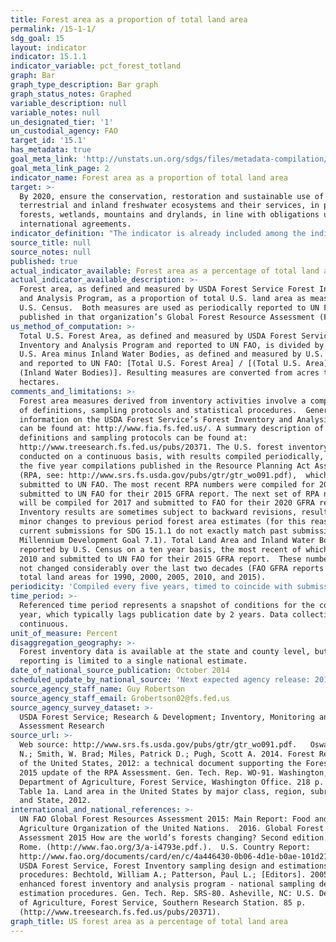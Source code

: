 ```yaml
---
title: Forest area as a proportion of total land area
permalink: /15-1-1/
sdg_goal: 15
layout: indicator
indicator: 15.1.1
indicator_variable: pct_forest_totland
graph: Bar
graph_type_description: Bar graph
graph_status_notes: Graphed
variable_description: null
variable_notes: null
un_designated_tier: '1'
un_custodial_agency: FAO
target_id: '15.1'
has_metadata: true
goal_meta_link: 'http://unstats.un.org/sdgs/files/metadata-compilation/Metadata-Goal-15.pdf'
goal_meta_link_page: 2
indicator_name: Forest area as a proportion of total land area
target: >-
  By 2020, ensure the conservation, restoration and sustainable use of
  terrestrial and inland freshwater ecosystems and their services, in particular
  forests, wetlands, mountains and drylands, in line with obligations under
  international agreements.
indicator_definition: "The indicator is already included among the indicators for the Millennium Development Goals (MDG) (indicator 7.1 \"Proportion of land covered by forest\") . In order to provide a precise definition of the indicator, it is crucial to provide a definition of \"Forest\" and \"Total Land Area\". According to the FAO definitions, Forest is defined as \"land spanning more than 0.5 hectares with trees higher than 5 meters and a canopy cover of more than 10 percent, or trees able to reach these thresholds in situ. It does not include land that is predominantly under agricultural or urban land use\". More specifically: \tForest is determined both by the presence of trees and the absence of other predominant land uses. The trees should be able to reach a minimum height of 5 meters. \tIt includes areas with young trees that have not yet reached but which are expected to reach a canopy cover of at least 10 percent and tree height of 5 meters or more. It also includes areas that are temporarily unstocked due to clear-cutting as part of a forest management practice or natural disasters, and which are expected to be regenerated within 5 years. Local conditions may, in exceptional cases, justify that a longer time frame is used. \tIt includes forest roads, firebreaks and other small open areas; forest in national parks, nature reserves and other protected areas such as those of specific environmental, scientific, historical, cultural or spiritual interest. \tIt includes windbreaks, shelterbelts and corridors of trees with an area of more than 0.5 hectares and width of more than 20 meters. \tIt includes abandoned shifting cultivation land with a regeneration of trees that have, or are expected to reach, a canopy cover of at least 10 percent and tree height of at least 5 meters. \tIt includes areas with mangroves in tidal zones, regardless whether this area is classified as land area or not. \tIt includes rubberwood, cork oak and Christmas tree plantations. \tIt includes areas with bamboo and palms provided that land use, height and canopy cover criteria are met. \tIt excludes tree stands in agricultural production systems, such as fruit tree plantations, oil palm plantations, olive orchards and agroforestry systems when crops are grown under tree cover. Note: Some agroforestry systems such as the \"Taungya\" system where crops are grown only during the first years of the forest rotation should be classified as forest. Total land area is the total surface area of a country less the area covered by inland waters, like major rivers and lakes."
source_title: null
source_notes: null
published: true
actual_indicator_available: Forest area as a percentage of total land area
actual_indicator_available_description: >-
  Forest area, as defined and measured by USDA Forest Service Forest Inventory
  and Analysis Program, as a proportion of total U.S. land area as measured by
  U.S. Census.  Both measures are used as periodically reported to UN FAO and
  published in that organization’s Global Forest Resource Assessment (FAO GFRA)
us_method_of_computation: >-
  Total U.S. Forest Area, as defined and measured by USDA Forest Service Forest
  Inventory and Analysis Program and reported to UN FAO, is divided by Total
  U.S. Area minus Inland Water Bodies, as defined and measured by U.S. Census
  and reported to UN FAO: [Total U.S. Forest Area] / [(Total U.S. Area) –
  (Inland Water Bodies)]. Resulting measures are converted from acres to
  hectares.
comments_and_limitations: >-
  Forest area measures derived from inventory activities involve a complex mix
  of definitions, sampling protocols and statistical procedures.  General
  information on the USDA Forest Service’s Forest Inventory and Analysis program
  can be found at: http://www.fia.fs.fed.us/. A summary description of
  definitions and sampling protocols can be found at:
  http://www.treesearch.fs.fed.us/pubs/20371. The U.S. forest inventory is
  conducted on a continuous basis, with results compiled periodically, notably
  the five year compilations published in the Resource Planning Act Assessment
  (RPA, see: http://www.srs.fs.usda.gov/pubs/gtr/gtr_wo091.pdf),  which are then
  submitted to UN FAO. The most recent RPA numbers were compiled for 2012 and
  submitted to UN FAO for their 2015 GFRA report. The next set of RPA numbers
  will be compiled for 2017 and submitted to FAO for their 2020 GFRA report.
  Inventory results are sometimes subject to backward revisions, resulting in
  minor changes to previous period forest area estimates (for this reason,
  current submissions for SDG 15.1.1 do not exactly match past submissions for
  Millennium Development Goal 7.1). Total Land Area and Inland Water Bodies are
  reported by U.S. Census on a ten year basis, the most recent of which was for
  2010 and submitted to UN FAO for their 2015 GFRA report.  These numbers have
  not changed considerably over the last two decades (FAO GFRA reports identical
  total land areas for 1990, 2000, 2005, 2010, and 2015).
periodicity: 'Compiled every five years, timed to coincide with submission to FAO GFRA.'
time_period: >-
  Referenced time period represents a snapshot of conditions for the compilation
  year, which typically lags publication date by 2 years. Data collection is
  continuous.
unit_of_measure: Percent
disaggregation_geography: >-
  Forest inventory data is available at the state and county level, but FAO GFRA
  reporting is limited to a single national estimate.
date_of_national_source_publication: October 2014
scheduled_update_by_national_source: 'Next expected agency release: 2019'
source_agency_staff_name: Guy Robertson
source_agency_staff_email: Grobertson02@fs.fed.us
source_agency_survey_dataset: >-
  USDA Forest Service; Research & Development; Inventory, Monitoring and
  Assessment Research
source_url: >-
  Web source: http://www.srs.fs.usda.gov/pubs/gtr/gtr_wo091.pdf.   Oswalt, Sonja
  N.; Smith, W. Brad; Miles, Patrick D.; Pugh, Scott A. 2014. Forest Resources
  of the United States, 2012: a technical document supporting the Forest Service
  2015 update of the RPA Assessment. Gen. Tech. Rep. WO-91. Washington, DC: U.S.
  Department of Agriculture, Forest Service, Washington Office. 218 p.  See:
  Table 1a. Land area in the United States by major class, region, subregion,
  and State, 2012. 
international_and_national_references: >-
  UN FAO Global Forest Resources Assessment 2015: Main Report: Food and
  Agriculture Organization of the United Nations.  2016. Global Forest Resources
  Assessment 2015 How are the world’s forests changing? Second edition. UN FAO,
  Rome. (http://www.fao.org/3/a-i4793e.pdf.).  U.S. Country Report:
  http://www.fao.org/documents/card/en/c/4a446430-0b06-4d1e-b0ae-101d210787c4/. 
  USDA Forest Service, Forest Inventory sampling design and estimations
  procedures: Bechtold, William A.; Patterson, Paul L.; [Editors]. 2005. The
  enhanced forest inventory and analysis program - national sampling design and
  estimation procedures. Gen. Tech. Rep. SRS-80. Asheville, NC: U.S. Department
  of Agriculture, Forest Service, Southern Research Station. 85 p.
  (http://www.treesearch.fs.fed.us/pubs/20371).
graph_title: US forest area as a percentage of total land area
---
```

